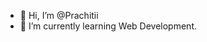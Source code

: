 - 👋 Hi, I’m @Prachitii
- 🌱 I’m currently learning Web Development.

<!---
Prachitii/Prachitii is a ✨ special ✨ repository because its `README.md` (this file) appears on your GitHub profile.
You can click the Preview link to take a look at your changes.
--->
